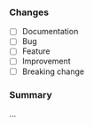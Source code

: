 <!-- ---------------------------------------------------------------------------
Please fill the following template
Your pull request may be ignored otherwise
---------------------------------------------------------------------------- -->

### Changes
<!-- ---------------------------------------------------------------------------
What types of changes does your code introduce?
Put an `x` in all the boxes that apply:
---------------------------------------------------------------------------- -->
- [ ] Documentation
- [ ] Bug
- [ ] Feature
- [ ] Improvement
- [ ] Breaking change

### Summary
<!-- ---------------------------------------------------------------------------
Provide a summary or description
---------------------------------------------------------------------------- -->

...

<!-- ---------------------------------------------------------------------------
Thank you for your pull request!
---------------------------------------------------------------------------- -->
